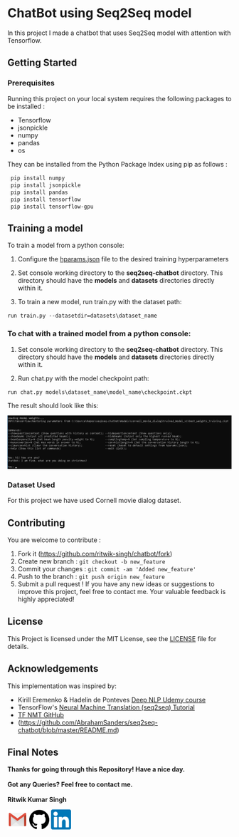 # ChatBot using Seq2Seq model

In this project I made a chatbot that uses Seq2Seq model with attention with Tensorflow.

## Getting Started

### Prerequisites
Running this project on your local system requires the following packages to be installed :

* Tensorflow
* jsonpickle
* numpy
* pandas
* os


They can be installed from the Python Package Index using pip as follows :
 
     pip install numpy
     pip install jsonpickle
     pip install pandas
     pip install tensorflow
     pip install tensorflow-gpu
     
     
## Training a model
To train a model from a python console:

1. Configure the [hparams.json](seq2seq-chatbot/hparams.json) file to the desired training hyperparameters

2. Set console working directory to the **seq2seq-chatbot** directory. This directory should have the **models** and **datasets** directories directly within it.

3. To train a new model, run train.py with the dataset path:
```shell
run train.py --datasetdir=datasets\dataset_name
```
 
### To chat with a trained model from a python console:

1. Set console working directory to the **seq2seq-chatbot** directory. This directory should have the **models** and **datasets** directories directly within it.

2. Run chat.py with the model checkpoint path:
```shell
run chat.py models\dataset_name\model_name\checkpoint.ckpt
```

The result should look like this:

![chat](chat.png "chat")



### Dataset Used

For this project we have used Cornell movie dialog dataset.



## Contributing
You are welcome to contribute :

1. Fork it (https://github.com/ritwik-singh/chatbot/fork)
2. Create new branch : `git checkout -b new_feature`
3. Commit your changes : `git commit -am 'Added new_feature'`
4. Push to the branch : `git push origin new_feature`
5. Submit a pull request !
If you have any new ideas or suggestions to improve this project, feel free to contact me. Your valuable feedback is highly appreciated!

## License
This Project is licensed under the MIT License, see the [LICENSE](LICENSE) file for details.

## Acknowledgements
This implementation was inspired by:
- Kirill Eremenko & Hadelin de Ponteves [Deep NLP Udemy course](https://www.udemy.com/chatbot/)
- TensorFlow's [Neural Machine Translation (seq2seq) Tutorial](https://www.tensorflow.org/tutorials/seq2seq)
- [TF NMT GitHub](https://github.com/tensorflow/nmt)
- (https://github.com/AbrahamSanders/seq2seq-chatbot/blob/master/README.md)


## Final Notes
**Thanks for going through this Repository! Have a nice day.**</br>
</br>**Got any Queries? Feel free to contact me.**</br>
</br>**Ritwik Kumar Singh**
<p align="left">
<a href="mailto:ritwiksingh39@gmail.com"><img src="https://github.com/rohanrao619/Icons/blob/master/SVGs/Gmail.svg" height ="45" title="Gmail" alt="mailto:ritwiksingh39@gmail.com"></a>
<a href="https://github.com/ritwik-singh"><img src="https://github.com/rohanrao619/Icons/blob/master/SVGs/GitHub.svg" height ="45" title="GitHub" alt="https://github.com/ritwik-singh"></a>
<a href="https://www.linkedin.com/in/ritwiksingh28"><img src="https://github.com/rohanrao619/Icons/blob/master/SVGs/LinkedIn.svg" height ="45" title="LinkedIn" alt="https://www.linkedin.com/in/ritwiksingh28"></a>
</p>
